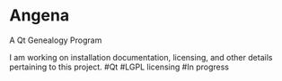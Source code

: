 # Angena
A Qt Genealogy Program

I am working on installation documentation, licensing, and other details pertaining to this project.
#Qt
#LGPL licensing
#In progress
